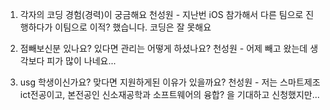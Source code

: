 1. 각자의 코딩 경험(경력)이 궁금해요
천성원 - 지난번 iOS 참가해서 다른 팀으로 진행하다가 이팀으로 이적? 했습니다. 코딩은 잘 못해요

2. 점빼보신분 있나요? 있다면 관리는 어떻게 하셨나요?
천성원 - 어제 빼고 왔는데 생각보다 피가 많이 나네요...

3. usg 학생이신가요? 맞다면 지원하게된 이유가 있을까요?
천성원 - 저는 스마트제조ict전공이고, 본전공인 신소재공학과 소프트웨어의 융합? 을 기대하고 신청했지만...
